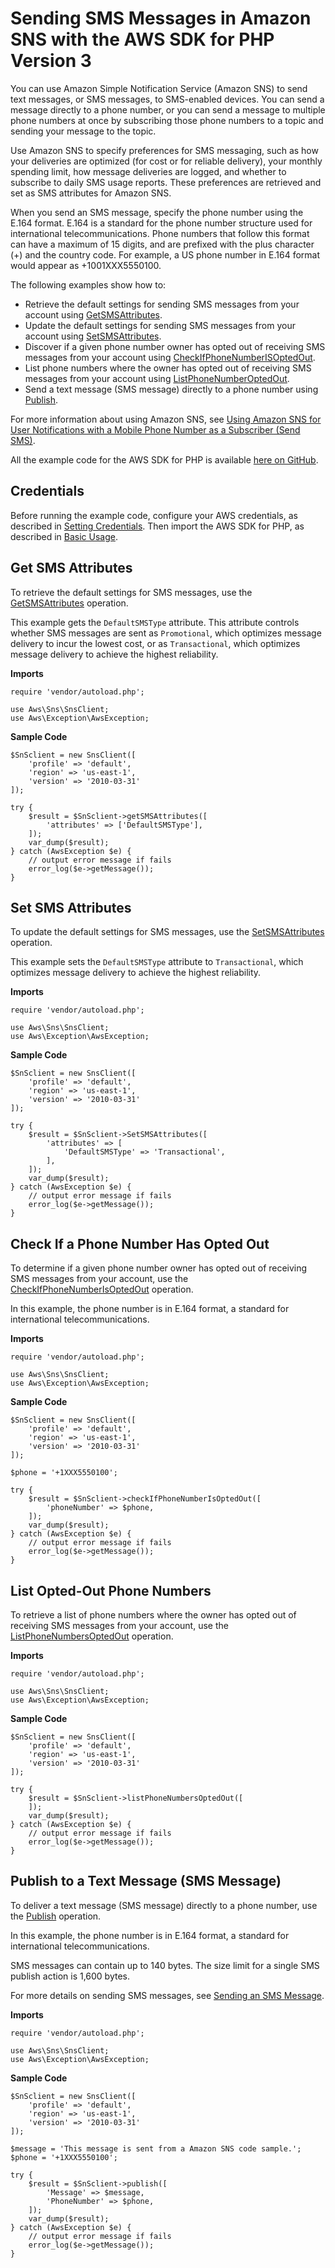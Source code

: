 # Sending SMS Messages in Amazon SNS with the AWS SDK for PHP Version 3<a name="sns-examples-sending-sms"></a>

You can use Amazon Simple Notification Service \(Amazon SNS\) to send text messages, or SMS messages, to SMS\-enabled devices\. You can send a message directly to a phone number, or you can send a message to multiple phone numbers at once by subscribing those phone numbers to a topic and sending your message to the topic\.

Use Amazon SNS to specify preferences for SMS messaging, such as how your deliveries are optimized \(for cost or for reliable delivery\), your monthly spending limit, how message deliveries are logged, and whether to subscribe to daily SMS usage reports\. These preferences are retrieved and set as SMS attributes for Amazon SNS\.

When you send an SMS message, specify the phone number using the E\.164 format\. E\.164 is a standard for the phone number structure used for international telecommunications\. Phone numbers that follow this format can have a maximum of 15 digits, and are prefixed with the plus character \(\+\) and the country code\. For example, a US phone number in E\.164 format would appear as \+1001XXX5550100\.

The following examples show how to:
+ Retrieve the default settings for sending SMS messages from your account using [GetSMSAttributes](https://docs.aws.amazon.com/aws-sdk-php/v3/api/api-sns-2010-03-31.html#getsmsattributes)\.
+ Update the default settings for sending SMS messages from your account using [SetSMSAttributes](https://docs.aws.amazon.com/aws-sdk-php/v3/api/api-sns-2010-03-31.html#setsmsattributes)\.
+ Discover if a given phone number owner has opted out of receiving SMS messages from your account using [CheckIfPhoneNumberISOptedOut](https://docs.aws.amazon.com/aws-sdk-php/v3/api/api-sns-2010-03-31.html#checkifphonenumberisoptedout)\.
+ List phone numbers where the owner has opted out of receiving SMS messages from your account using [ListPhoneNumberOptedOut](https://docs.aws.amazon.com/aws-sdk-php/v3/api/api-sns-2010-03-31.html#listphonenumbersoptedout)\.
+ Send a text message \(SMS message\) directly to a phone number using [Publish](https://docs.aws.amazon.com/aws-sdk-php/v3/api/api-sns-2010-03-31.html#publish)\.

For more information about using Amazon SNS, see [Using Amazon SNS for User Notifications with a Mobile Phone Number as a Subscriber \(Send SMS\)](https://docs.aws.amazon.com/sns/latest/dg/sns-mobile-phone-number-as-subscriber.html)\.

All the example code for the AWS SDK for PHP is available [here on GitHub](https://github.com/awsdocs/aws-doc-sdk-examples/tree/master/php/example_code)\.

## Credentials<a name="credentials"></a>

Before running the example code, configure your AWS credentials, as described in [Setting Credentials](guide_credentials.md)\. Then import the AWS SDK for PHP, as described in [Basic Usage](getting-started_basic-usage.md)\.

## Get SMS Attributes<a name="get-sms-attributes"></a>

To retrieve the default settings for SMS messages, use the [GetSMSAttributes](https://docs.aws.amazon.com/sns/latest/api/API_API_GetSMSAttributes.html) operation\.

This example gets the `DefaultSMSType` attribute\. This attribute controls whether SMS messages are sent as `Promotional`, which optimizes message delivery to incur the lowest cost, or as `Transactional`, which optimizes message delivery to achieve the highest reliability\.

 **Imports** 

```
require 'vendor/autoload.php';

use Aws\Sns\SnsClient; 
use Aws\Exception\AwsException;
```

 **Sample Code** 

```
$SnSclient = new SnsClient([
    'profile' => 'default',
    'region' => 'us-east-1',
    'version' => '2010-03-31'
]);

try {
    $result = $SnSclient->getSMSAttributes([
        'attributes' => ['DefaultSMSType'],
    ]);
    var_dump($result);
} catch (AwsException $e) {
    // output error message if fails
    error_log($e->getMessage());
}
```

## Set SMS Attributes<a name="set-sms-attributes"></a>

To update the default settings for SMS messages, use the [SetSMSAttributes](https://docs.aws.amazon.com/sns/latest/api/API_API_SetSMSAttributes.html) operation\.

This example sets the `DefaultSMSType` attribute to `Transactional`, which optimizes message delivery to achieve the highest reliability\.

 **Imports** 

```
require 'vendor/autoload.php';

use Aws\Sns\SnsClient; 
use Aws\Exception\AwsException;
```

 **Sample Code** 

```
$SnSclient = new SnsClient([
    'profile' => 'default',
    'region' => 'us-east-1',
    'version' => '2010-03-31'
]);

try {
    $result = $SnSclient->SetSMSAttributes([
        'attributes' => [
            'DefaultSMSType' => 'Transactional',
        ],
    ]);
    var_dump($result);
} catch (AwsException $e) {
    // output error message if fails
    error_log($e->getMessage());
}
```

## Check If a Phone Number Has Opted Out<a name="check-if-a-phone-number-has-opted-out"></a>

To determine if a given phone number owner has opted out of receiving SMS messages from your account, use the [CheckIfPhoneNumberIsOptedOut](https://docs.aws.amazon.com/sns/latest/api/API_API_CheckIfPhoneNumberIsOptedOut.html) operation\.

In this example, the phone number is in E\.164 format, a standard for international telecommunications\.

 **Imports** 

```
require 'vendor/autoload.php';

use Aws\Sns\SnsClient; 
use Aws\Exception\AwsException;
```

 **Sample Code** 

```
$SnSclient = new SnsClient([
    'profile' => 'default',
    'region' => 'us-east-1',
    'version' => '2010-03-31'
]);

$phone = '+1XXX5550100';

try {
    $result = $SnSclient->checkIfPhoneNumberIsOptedOut([
        'phoneNumber' => $phone,
    ]);
    var_dump($result);
} catch (AwsException $e) {
    // output error message if fails
    error_log($e->getMessage());
}
```

## List Opted\-Out Phone Numbers<a name="list-opted-out-phone-numbers"></a>

To retrieve a list of phone numbers where the owner has opted out of receiving SMS messages from your account, use the [ListPhoneNumbersOptedOut](https://docs.aws.amazon.com/sns/latest/api/API_API_ListPhoneNumbersOptedOut.html) operation\.

 **Imports** 

```
require 'vendor/autoload.php';

use Aws\Sns\SnsClient; 
use Aws\Exception\AwsException;
```

 **Sample Code** 

```
$SnSclient = new SnsClient([
    'profile' => 'default',
    'region' => 'us-east-1',
    'version' => '2010-03-31'
]);

try {
    $result = $SnSclient->listPhoneNumbersOptedOut([
    ]);
    var_dump($result);
} catch (AwsException $e) {
    // output error message if fails
    error_log($e->getMessage());
}
```

## Publish to a Text Message \(SMS Message\)<a name="publish-to-a-text-message-sms-message"></a>

To deliver a text message \(SMS message\) directly to a phone number, use the [Publish](https://docs.aws.amazon.com/sns/latest/api/API_API_Publish.html) operation\.

In this example, the phone number is in E\.164 format, a standard for international telecommunications\.

SMS messages can contain up to 140 bytes\. The size limit for a single SMS publish action is 1,600 bytes\.

For more details on sending SMS messages, see [Sending an SMS Message](https://docs.aws.amazon.com/sns/latest/dg/sms_publish-to-phone.html)\.

 **Imports** 

```
require 'vendor/autoload.php';

use Aws\Sns\SnsClient; 
use Aws\Exception\AwsException;
```

 **Sample Code** 

```
$SnSclient = new SnsClient([
    'profile' => 'default',
    'region' => 'us-east-1',
    'version' => '2010-03-31'
]);

$message = 'This message is sent from a Amazon SNS code sample.';
$phone = '+1XXX5550100';

try {
    $result = $SnSclient->publish([
        'Message' => $message,
        'PhoneNumber' => $phone,
    ]);
    var_dump($result);
} catch (AwsException $e) {
    // output error message if fails
    error_log($e->getMessage());
}
```